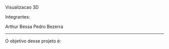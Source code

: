 Visualizacao 3D

Integrantes:

Arthur Bessa
Pedro Bezerra

------------------------------
O objetivo desse projeto é: